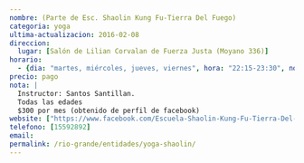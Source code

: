 ```yaml
---
nombre: (Parte de Esc. Shaolin Kung Fu-Tierra Del Fuego)
categoria: yoga
ultima-actualizacion: 2016-02-08
direccion: 
  lugar: [Salón de Lilian Corvalan de Fuerza Justa (Moyano 336)]
horario: 
  - {dia: "martes, miércoles, jueves, viernes", hora: "22:15-23:30", nota: "" }
precio: pago
nota: | 
  Instructor: Santos Santillan.
  Todas las edades
  $300 por mes (obtenido de perfil de facebook)
website: ["https://www.facebook.com/Escuela-Shaolin-Kung-Fu-Tierra-Del-Fuego-320853778100693/"]
telefono: [15592892]
email: 
permalink: /rio-grande/entidades/yoga-shaolin/
---
```

